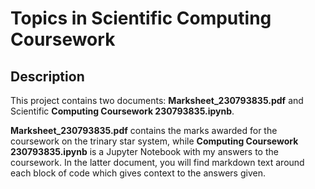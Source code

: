 # Topics in Scientific Computing Coursework

## Description

This project contains two documents: **Marksheet_230793835.pdf** and Scientific **Computing Coursework 230793835.ipynb**. 

**Marksheet_230793835.pdf** contains the marks awarded for the coursework on the trinary star system, while **Computing Coursework 230793835.ipynb** 
is a Jupyter Notebook with my answers to the coursework. In the latter document, you will find markdown text around each block of code which gives 
context to the answers given.

